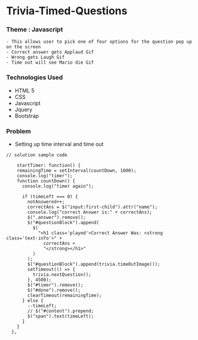 # Trivia-Timed-Questions

### Theme : Javascript


    - This allows user to pick one of four options for the question pop up on the screen
    - Correct answer gets Applaud Gif
    - Wrong gets Laugh Gif
    - Time out will see Mario die Gif

### Technologies Used 

- HTML 5
- CSS
- Javascript
- Jquery
- Bootstrap

### Problem

- Setting up time interval and time out

```
// solution sample code

    startTimer: function() {
    remainingTime = setInterval(countDown, 1000);
    console.log("timer");
    function countDown() {
      console.log("timer again");

      if (timeLeft === 0) {
        notAnswered++;
        correctAns = $("input:first-child").attr("name");
        console.log("correct Answer is:" + correctAns);
        $(".answer").remove();
        $("#questionBlock").append(
          $(
            "<h1 class='played'>Correct Answer Was: <strong class='text-info'>" +
              correctAns +
              "</strong></h1>"
          )
        );
        $("#questionBlock").append(trivia.timeOutImage());
        setTimeout(() => {
          trivia.nextQuestion();
        }, 4500);
        $("#timer").remove();
        $("#done").remove();
        clearTimeout(remainingTime);
      } else {
        --timeLeft;
        // $("#content").prepend;
        $("span").text(timeLeft);
      }
    }
  },
```